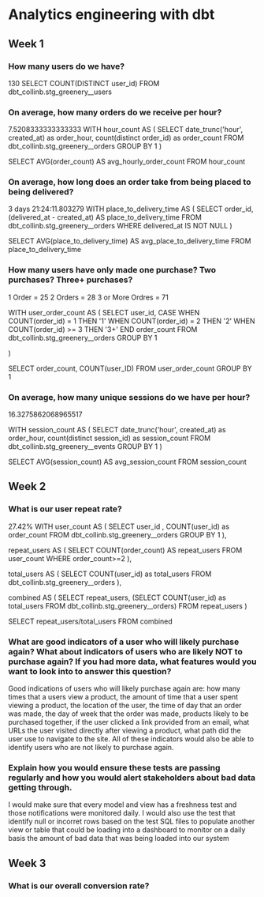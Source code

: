 # Analytics engineering with dbt

## Week 1
### How many users do we have?
130
SELECT COUNT(DISTINCT user_id) FROM dbt_collinb.stg_greenery__users

### On average, how many orders do we receive per hour?
7.5208333333333333
WITH hour_count AS (
  SELECT
  date_trunc('hour', created_at) as order_hour,
  count(distinct order_id) as order_count
  FROM dbt_collinb.stg_greenery__orders
  GROUP BY 1
)

SELECT AVG(order_count) AS avg_hourly_order_count
FROM hour_count

### On average, how long does an order take from being placed to being delivered?
3 days 21:24:11.803279
WITH place_to_delivery_time AS (
  SELECT
  order_id,
  (delivered_at - created_at) AS place_to_delivery_time
  FROM dbt_collinb.stg_greenery__orders
  WHERE delivered_at IS NOT NULL
)

SELECT AVG(place_to_delivery_time) AS avg_place_to_delivery_time
FROM place_to_delivery_time

### How many users have only made one purchase? Two purchases? Three+ purchases?
1 Order = 25
2 Orders = 28
3 or More Ordres = 71

WITH user_order_count AS (
  SELECT
  user_id,
  CASE 
    WHEN COUNT(order_id) = 1 THEN '1'
    WHEN COUNT(order_id) = 2 THEN '2'
    WHEN COUNT(order_id) >= 3 THEN '3+'
  END order_count
  FROM dbt_collinb.stg_greenery__orders
  GROUP BY 1

)

SELECT order_count, COUNT(user_ID)
FROM user_order_count
GROUP BY 1
### On average, how many unique sessions do we have per hour?
16.3275862068965517

WITH session_count AS (
  SELECT
  date_trunc('hour', created_at) as order_hour,
  count(distinct session_id) as session_count
  FROM dbt_collinb.stg_greenery__events
  GROUP BY 1
)

SELECT AVG(session_count) AS avg_session_count
FROM session_count

## Week 2
### What is our user repeat rate?
27.42%
WITH user_count AS (
  SELECT 
  user_id
  , COUNT(user_id) as order_count
  FROM dbt_collinb.stg_greenery__orders
  GROUP BY 1
),

repeat_users AS (
  SELECT 
  COUNT(order_count) AS repeat_users
  FROM user_count
  WHERE order_count>=2
),

total_users AS (
  SELECT 
  COUNT(user_id) as total_users
  FROM dbt_collinb.stg_greenery__orders
),

combined AS (
  SELECT 
    repeat_users, 
    (SELECT 
    COUNT(user_id) as total_users
    FROM dbt_collinb.stg_greenery__orders)
  FROM repeat_users
)

SELECT repeat_users/total_users FROM combined

### What are good indicators of a user who will likely purchase again? What about indicators of users who are likely NOT to purchase again? If you had more data, what features would you want to look into to answer this question?
Good indications of users who will likely purchase again are: how many times that a users view a product, the amount of time that a user spent viewing a product, the location of the user, the time of day that an order was made, the day of week that the order was made, products likely to be purchased together, if the user clicked a link provided from an email, what URLs the user visited directly after viewing a product, what path did the user use to navigate to the site. All of these indicators would also be able to identify users who are not likely to purchase again. 

### Explain how you would ensure these tests are passing regularly and how you would alert stakeholders about bad data getting through.
I would make sure that every model and view has a freshness test and those notifications were monitored daily. I would also use the test that identify null or incorret rows based on the test SQL files to populate another view or table that could be loading into a dashboard to monitor on a daily basis the amount of bad data that was being loaded into our system

## Week 3
### What is our overall conversion rate?
